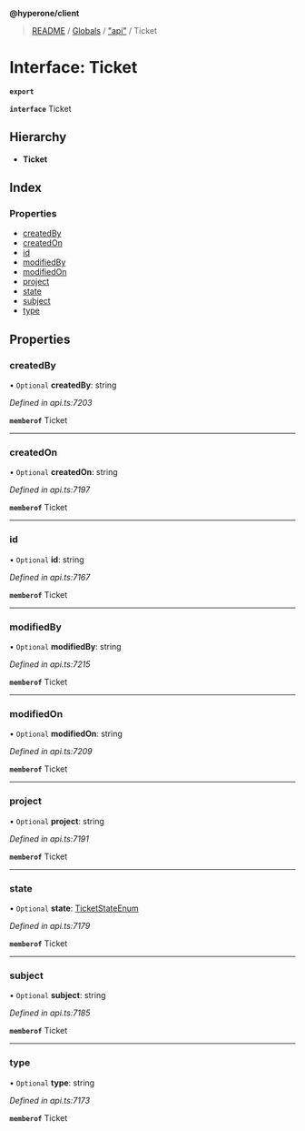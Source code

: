 **@hyperone/client**

> [README](../README.md) / [Globals](../globals.md) / ["api"](../modules/_api_.md) / Ticket

# Interface: Ticket

**`export`** 

**`interface`** Ticket

## Hierarchy

* **Ticket**

## Index

### Properties

* [createdBy](_api_.ticket.md#createdby)
* [createdOn](_api_.ticket.md#createdon)
* [id](_api_.ticket.md#id)
* [modifiedBy](_api_.ticket.md#modifiedby)
* [modifiedOn](_api_.ticket.md#modifiedon)
* [project](_api_.ticket.md#project)
* [state](_api_.ticket.md#state)
* [subject](_api_.ticket.md#subject)
* [type](_api_.ticket.md#type)

## Properties

### createdBy

• `Optional` **createdBy**: string

*Defined in api.ts:7203*

**`memberof`** Ticket

___

### createdOn

• `Optional` **createdOn**: string

*Defined in api.ts:7197*

**`memberof`** Ticket

___

### id

• `Optional` **id**: string

*Defined in api.ts:7167*

**`memberof`** Ticket

___

### modifiedBy

• `Optional` **modifiedBy**: string

*Defined in api.ts:7215*

**`memberof`** Ticket

___

### modifiedOn

• `Optional` **modifiedOn**: string

*Defined in api.ts:7209*

**`memberof`** Ticket

___

### project

• `Optional` **project**: string

*Defined in api.ts:7191*

**`memberof`** Ticket

___

### state

• `Optional` **state**: [TicketStateEnum](../enums/_api_.ticketstateenum.md)

*Defined in api.ts:7179*

**`memberof`** Ticket

___

### subject

• `Optional` **subject**: string

*Defined in api.ts:7185*

**`memberof`** Ticket

___

### type

• `Optional` **type**: string

*Defined in api.ts:7173*

**`memberof`** Ticket
